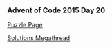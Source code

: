 ### Advent of Code 2015 Day 20

[Puzzle Page](https://adventofcode.com/2015/day/20)

[Solutions Megathread](https://www.reddit.com/r/adventofcode/comments/3xjpp2/day_20_solutions/)
